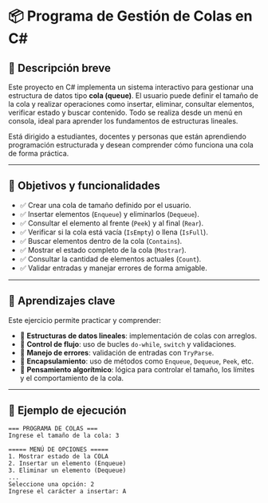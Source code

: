 # 📦 Programa de Gestión de Colas en C#

## 🎯 Descripción breve

Este proyecto en C# implementa un sistema interactivo para gestionar una estructura de datos tipo **cola (queue)**. El usuario puede definir el tamaño de la cola y realizar operaciones como insertar, eliminar, consultar elementos, verificar estado y buscar contenido. Todo se realiza desde un menú en consola, ideal para aprender los fundamentos de estructuras lineales.

Está dirigido a estudiantes, docentes y personas que están aprendiendo programación estructurada y desean comprender cómo funciona una cola de forma práctica.

---

## 📌 Objetivos y funcionalidades

- ✅ Crear una cola de tamaño definido por el usuario.
- ✅ Insertar elementos (`Enqueue`) y eliminarlos (`Dequeue`).
- ✅ Consultar el elemento al frente (`Peek`) y al final (`Rear`).
- ✅ Verificar si la cola está vacía (`IsEmpty`) o llena (`IsFull`).
- ✅ Buscar elementos dentro de la cola (`Contains`).
- ✅ Mostrar el estado completo de la cola (`Mostrar`).
- ✅ Consultar la cantidad de elementos actuales (`Count`).
- ✅ Validar entradas y manejar errores de forma amigable.

---

## 🧠 Aprendizajes clave

Este ejercicio permite practicar y comprender:

- 🔁 **Estructuras de datos lineales**: implementación de colas con arreglos.
- 🧮 **Control de flujo**: uso de bucles `do-while`, `switch` y validaciones.
- 🧪 **Manejo de errores**: validación de entradas con `TryParse`.
- 📐 **Encapsulamiento**: uso de métodos como `Enqueue`, `Dequeue`, `Peek`, etc.
- 🧠 **Pensamiento algorítmico**: lógica para controlar el tamaño, los límites y el comportamiento de la cola.

---

## 🧪 Ejemplo de ejecución

```plaintext
=== PROGRAMA DE COLAS ===
Ingrese el tamaño de la cola: 3

===== MENÚ DE OPCIONES =====
1. Mostrar estado de la COLA
2. Insertar un elemento (Enqueue)
3. Eliminar un elemento (Dequeue)
...
Seleccione una opción: 2
Ingrese el carácter a insertar: A
